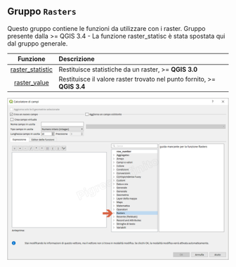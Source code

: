 ## Gruppo `Rasters`

Questo gruppo contiene le funzioni da utilizzare con i raster. Gruppo presente dalla >= QGIS 3.4 - La funzione raster_statisc è stata spostata qui dal gruppo generale.

Funzione | Descrizione
:-------:|:----------
[raster_statistic](funzioni/raster_statistic.md)|Restituisce statistiche da un raster, >= **QGIS 3.0**
[raster_value](funzioni/raster_value.md)|Restituisce il valore raster trovato nel punto fornito, >= **QGIS 3.4**

![](/img/rasters/gruppo_rasters.png)
